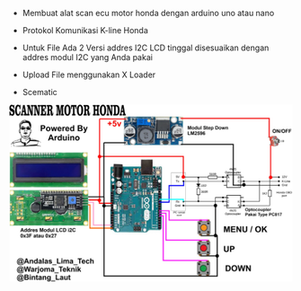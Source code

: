 

- Membuat alat scan ecu motor honda dengan arduino uno atau nano


- Protokol Komunikasi K-line Honda


- Untuk File Ada 2 Versi addres I2C LCD tinggal disesuaikan dengan addres modul I2C yang Anda pakai


- Upload File menggunakan X Loader

- Scematic
  
![alt text](https://github.com/BintangLaut69/Scan-ECU-Honda-Motor/blob/main/SCANNER%201.0.jpg?raw=true)
